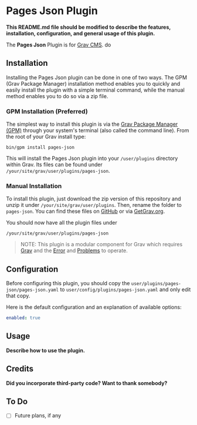 # Pages Json Plugin

**This README.md file should be modified to describe the features, installation, configuration, and general usage of this plugin.**

The **Pages Json** Plugin is for [Grav CMS](http://github.com/getgrav/grav). do

## Installation

Installing the Pages Json plugin can be done in one of two ways. The GPM (Grav Package Manager) installation method enables you to quickly and easily install the plugin with a simple terminal command, while the manual method enables you to do so via a zip file.

### GPM Installation (Preferred)

The simplest way to install this plugin is via the [Grav Package Manager (GPM)](http://learn.getgrav.org/advanced/grav-gpm) through your system's terminal (also called the command line).  From the root of your Grav install type:

    bin/gpm install pages-json

This will install the Pages Json plugin into your `/user/plugins` directory within Grav. Its files can be found under `/your/site/grav/user/plugins/pages-json`.

### Manual Installation

To install this plugin, just download the zip version of this repository and unzip it under `/your/site/grav/user/plugins`. Then, rename the folder to `pages-json`. You can find these files on [GitHub](https://github.com/do/grav-plugin-pages-json) or via [GetGrav.org](http://getgrav.org/downloads/plugins#extras).

You should now have all the plugin files under

    /your/site/grav/user/plugins/pages-json
	
> NOTE: This plugin is a modular component for Grav which requires [Grav](http://github.com/getgrav/grav) and the [Error](https://github.com/getgrav/grav-plugin-error) and [Problems](https://github.com/getgrav/grav-plugin-problems) to operate.

## Configuration

Before configuring this plugin, you should copy the `user/plugins/pages-json/pages-json.yaml` to `user/config/plugins/pages-json.yaml` and only edit that copy.

Here is the default configuration and an explanation of available options:

```yaml
enabled: true
```

## Usage

**Describe how to use the plugin.**

## Credits

**Did you incorporate third-party code? Want to thank somebody?**

## To Do

- [ ] Future plans, if any

